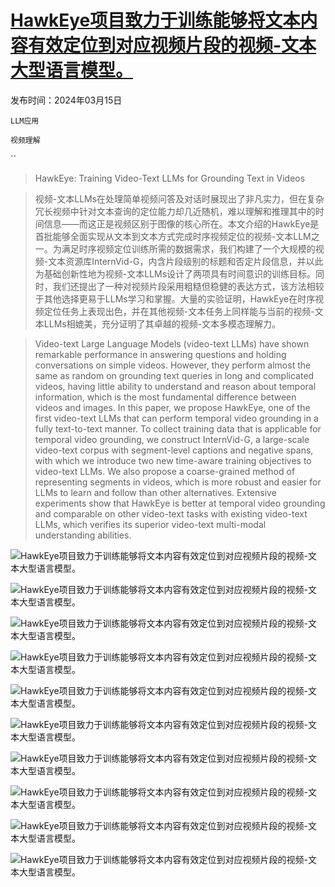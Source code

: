 # [HawkEye项目致力于训练能够将文本内容有效定位到对应视频片段的视频-文本大型语言模型。](https://arxiv.org/abs/2403.10228)

发布时间：2024年03月15日

`LLM应用`

`视频理解`

``

> HawkEye: Training Video-Text LLMs for Grounding Text in Videos

> 视频-文本LLMs在处理简单视频问答及对话时展现出了非凡实力，但在复杂冗长视频中针对文本查询的定位能力却几近随机，难以理解和推理其中的时间信息——而这正是视频区别于图像的核心所在。本文介绍的HawkEye是首批能够全面实现从文本到文本方式完成时序视频定位的视频-文本LLM之一。为满足时序视频定位训练所需的数据需求，我们构建了一个大规模的视频-文本资源库InternVid-G，内含片段级别的标题和否定片段信息，并以此为基础创新性地为视频-文本LLMs设计了两项具有时间意识的训练目标。同时，我们还提出了一种对视频片段采用粗糙但稳健的表达方式，该方法相较于其他选择更易于LLMs学习和掌握。大量的实验证明，HawkEye在时序视频定位任务上表现出色，并在其他视频-文本任务上同样能与当前的视频-文本LLMs相媲美，充分证明了其卓越的视频-文本多模态理解力。

> Video-text Large Language Models (video-text LLMs) have shown remarkable performance in answering questions and holding conversations on simple videos. However, they perform almost the same as random on grounding text queries in long and complicated videos, having little ability to understand and reason about temporal information, which is the most fundamental difference between videos and images. In this paper, we propose HawkEye, one of the first video-text LLMs that can perform temporal video grounding in a fully text-to-text manner. To collect training data that is applicable for temporal video grounding, we construct InternVid-G, a large-scale video-text corpus with segment-level captions and negative spans, with which we introduce two new time-aware training objectives to video-text LLMs. We also propose a coarse-grained method of representing segments in videos, which is more robust and easier for LLMs to learn and follow than other alternatives. Extensive experiments show that HawkEye is better at temporal video grounding and comparable on other video-text tasks with existing video-text LLMs, which verifies its superior video-text multi-modal understanding abilities.

![HawkEye项目致力于训练能够将文本内容有效定位到对应视频片段的视频-文本大型语言模型。](../../../paper_images/2403.10228/x1.png)

![HawkEye项目致力于训练能够将文本内容有效定位到对应视频片段的视频-文本大型语言模型。](../../../paper_images/2403.10228/x2.png)

![HawkEye项目致力于训练能够将文本内容有效定位到对应视频片段的视频-文本大型语言模型。](../../../paper_images/2403.10228/x3.png)

![HawkEye项目致力于训练能够将文本内容有效定位到对应视频片段的视频-文本大型语言模型。](../../../paper_images/2403.10228/x4.png)

![HawkEye项目致力于训练能够将文本内容有效定位到对应视频片段的视频-文本大型语言模型。](../../../paper_images/2403.10228/x5.png)

![HawkEye项目致力于训练能够将文本内容有效定位到对应视频片段的视频-文本大型语言模型。](../../../paper_images/2403.10228/x7.png)

![HawkEye项目致力于训练能够将文本内容有效定位到对应视频片段的视频-文本大型语言模型。](../../../paper_images/2403.10228/x8.png)

![HawkEye项目致力于训练能够将文本内容有效定位到对应视频片段的视频-文本大型语言模型。](../../../paper_images/2403.10228/x9.png)

![HawkEye项目致力于训练能够将文本内容有效定位到对应视频片段的视频-文本大型语言模型。](../../../paper_images/2403.10228/x10.png)

![HawkEye项目致力于训练能够将文本内容有效定位到对应视频片段的视频-文本大型语言模型。](../../../paper_images/2403.10228/x11.png)